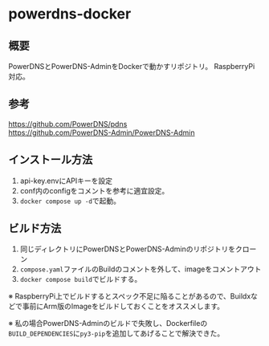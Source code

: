 # powerdns-docker

## 概要

PowerDNSとPowerDNS-AdminをDockerで動かすリポジトリ。
RaspberryPi対応。

## 参考

https://github.com/PowerDNS/pdns  
https://github.com/PowerDNS-Admin/PowerDNS-Admin

## インストール方法

1. api-key.envにAPIキーを設定
2. conf内のconfigをコメントを参考に適宜設定。
3. `docker compose up -d`で起動。

## ビルド方法

1. 同じディレクトリにPowerDNSとPowerDNS-Adminのリポジトリをクローン
2. `compose.yaml`ファイルのBuildのコメントを外して、imageをコメントアウト
3. `docker compose build`でビルドする。

※ RaspberryPi上でビルドするとスペック不足に陥ることがあるので、Buildxなどで事前にArm版のImageをビルドしておくことをオススメします。　　

※ 私の場合PowerDNS-Adminのビルドで失敗し、Dockerfileの`BUILD_DEPENDENCIES`に`py3-pip`を追加してあげることで解決できた。
